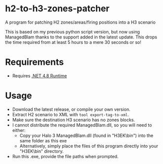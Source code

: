 # h2-to-h3-zones-patcher
A program for patching H2 zones/areas/firing positions into a H3 scenario

This is based on my previous python script version, but now using ManagedBlam thanks to the support added in the latest update.
This drops the time required from at least 5 hours to a mere 30 seconds or so!

# Requirements
* Requires [.NET 4.8 Runtime](https://dotnet.microsoft.com/en-us/download/dotnet-framework/net48)

# Usage
* Download the latest release, or compile your own version.
* Extract H2 scenario to XML with `tool export-tag-to-xml`.
* Make sure the destination H3 scenario has no zones blocks.
* I cannot distribute the required ManagedBlam.dll, so you will need to either:
    * Copy your Halo 3 ManagedBlam.dll (found in "H3EK\bin") into the same folder as this exe
    * Alternatively, simply place the files of this program directly into your "H3EK\bin" directory.
* Run this .exe, provide the file paths when prompted.
